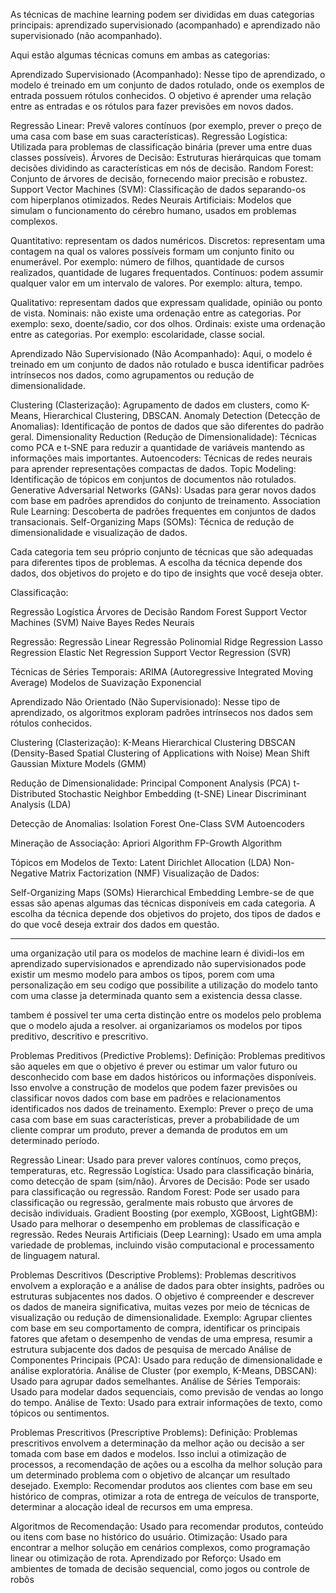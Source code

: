 As técnicas de machine learning podem ser divididas em duas categorias principais: 
aprendizado supervisionado (acompanhado) e 
aprendizado não supervisionado (não acompanhado). 

Aqui estão algumas técnicas comuns em ambas as categorias:

Aprendizado Supervisionado (Acompanhado):
Nesse tipo de aprendizado, o modelo é treinado em um conjunto de dados rotulado, onde os exemplos de entrada possuem rótulos conhecidos. O objetivo é aprender uma relação entre as entradas e os rótulos para fazer previsões em novos dados.

Regressão Linear: Prevê valores contínuos (por exemplo, prever o preço de uma casa com base em suas características).
Regressão Logística: Utilizada para problemas de classificação binária (prever uma entre duas classes possíveis).
Árvores de Decisão: Estruturas hierárquicas que tomam decisões dividindo as características em nós de decisão.
Random Forest: Conjunto de árvores de decisão, fornecendo maior precisão e robustez.
Support Vector Machines (SVM): Classificação de dados separando-os com hiperplanos otimizados.
Redes Neurais Artificiais: Modelos que simulam o funcionamento do cérebro humano, usados em problemas complexos.

Quantitativo: representam os dados numéricos.
Discretos: representam uma contagem na qual os valores possíveis formam um conjunto finito ou enumerável. Por exemplo: número de filhos, quantidade de cursos realizados, quantidade de lugares frequentados.
Contínuos: podem assumir qualquer valor em um intervalo de valores. Por exemplo: altura, tempo.

Qualitativo: representam dados que expressam qualidade, opinião ou ponto de vista.
Nominais: não existe uma ordenação entre as categorias. Por exemplo: sexo, doente/sadio, cor dos olhos.
Ordinais: existe uma ordenação entre as categorias. Por exemplo: escolaridade, classe social.

Aprendizado Não Supervisionado (Não Acompanhado):
Aqui, o modelo é treinado em um conjunto de dados não rotulado e busca identificar padrões intrínsecos nos dados, como agrupamentos ou redução de dimensionalidade.

Clustering (Clasterização): Agrupamento de dados em clusters, como K-Means, Hierarchical Clustering, DBSCAN.
Anomaly Detection (Detecção de Anomalias): Identificação de pontos de dados que são diferentes do padrão geral.
Dimensionality Reduction (Redução de Dimensionalidade): Técnicas como PCA e t-SNE para reduzir a quantidade de variáveis mantendo as informações mais importantes.
Autoencoders: Técnicas de redes neurais para aprender representações compactas de dados.
Topic Modeling: Identificação de tópicos em conjuntos de documentos não rotulados.
Generative Adversarial Networks (GANs): Usadas para gerar novos dados com base em padrões aprendidos do conjunto de treinamento.
Association Rule Learning: Descoberta de padrões frequentes em conjuntos de dados transacionais.
Self-Organizing Maps (SOMs): Técnica de redução de dimensionalidade e visualização de dados.

Cada categoria tem seu próprio conjunto de técnicas que são adequadas para diferentes tipos de problemas. A escolha da técnica depende dos dados, dos objetivos do projeto e do tipo de insights que você deseja obter.

Classificação:

Regressão Logística
Árvores de Decisão
Random Forest
Support Vector Machines (SVM)
Naive Bayes
Redes Neurais

Regressão:
Regressão Linear
Regressão Polinomial
Ridge Regression
Lasso Regression
Elastic Net Regression
Support Vector Regression (SVR)

Técnicas de Séries Temporais:
ARIMA (Autoregressive Integrated Moving Average)
Modelos de Suavização Exponencial


Aprendizado Não Orientado (Não Supervisionado):
Nesse tipo de aprendizado, os algoritmos exploram padrões intrínsecos nos dados sem rótulos conhecidos.

Clustering (Clasterização):
K-Means
Hierarchical Clustering
DBSCAN (Density-Based Spatial Clustering of Applications with Noise)
Mean Shift
Gaussian Mixture Models (GMM)

Redução de Dimensionalidade:
Principal Component Analysis (PCA)
t-Distributed Stochastic Neighbor Embedding (t-SNE)
Linear Discriminant Analysis (LDA)

Detecção de Anomalias:
Isolation Forest
One-Class SVM
Autoencoders

Mineração de Associação:
Apriori Algorithm
FP-Growth Algorithm

Tópicos em Modelos de Texto:
Latent Dirichlet Allocation (LDA)
Non-Negative Matrix Factorization (NMF)
Visualização de Dados:

Self-Organizing Maps (SOMs)
Hierarchical Embedding
Lembre-se de que essas são apenas algumas das técnicas disponíveis em cada categoria. 
A escolha da técnica depende dos objetivos do projeto, dos tipos de dados e do que você deseja extrair dos dados em questão.


_____________________________________________________________________________________________________________________________
uma organização util para os modelos de machine learn é dividi-los em aprendizado supervisionados e aprendizado não supervisionados
pode existir um mesmo modelo para ambos os tipos, porem com uma personalização em seu codigo que possibilite a utilização do modelo
tanto com uma classe ja determinada quanto sem a existencia dessa classe.

tambem é possivel ter uma certa distinção entre os modelos pelo problema que o modelo ajuda a resolver.
ai organizariamos os modelos por tipos preditivo, descritivo e prescritivo.

Problemas Preditivos (Predictive Problems):
Definição: Problemas preditivos são aqueles em que o objetivo é prever ou estimar um valor futuro ou desconhecido 
com base em dados históricos ou informações disponíveis. Isso envolve a construção de modelos que podem fazer previsões 
ou classificar novos dados com base em padrões e relacionamentos identificados nos dados de treinamento.
Exemplo: Prever o preço de uma casa com base em suas características, prever a probabilidade de um cliente comprar um produto,
 prever a demanda de produtos em um determinado período.

Regressão Linear: Usado para prever valores contínuos, como preços, temperaturas, etc.
Regressão Logística: Usado para classificação binária, como detecção de spam (sim/não).
Árvores de Decisão: Pode ser usado para classificação ou regressão.
Random Forest: Pode ser usado para classificação ou regressão, geralmente mais robusto que árvores de decisão individuais.
Gradient Boosting (por exemplo, XGBoost, LightGBM): Usado para melhorar o desempenho em problemas de classificação e regressão.
Redes Neurais Artificiais (Deep Learning): Usado em uma ampla variedade de problemas, incluindo visão computacional e processamento de linguagem natural.


Problemas Descritivos (Descriptive Problems):
Problemas descritivos envolvem a exploração e a análise de dados para obter insights, padrões ou estruturas subjacentes 
nos dados. O objetivo é compreender e descrever os dados de maneira significativa, muitas vezes por meio de técnicas de 
visualização ou redução de dimensionalidade.
Exemplo: Agrupar clientes com base em seu comportamento de compra, identificar os principais fatores que afetam o desempenho 
de vendas de uma empresa, resumir a estrutura subjacente dos dados de pesquisa de mercado
Análise de Componentes Principais (PCA): Usado para redução de dimensionalidade e análise exploratória.
Análise de Cluster (por exemplo, K-Means, DBSCAN): Usado para agrupar dados semelhantes.
Análise de Séries Temporais: Usado para modelar dados sequenciais, como previsão de vendas ao longo do tempo.
Análise de Texto: Usado para extrair informações de texto, como tópicos ou sentimentos.


Problemas Prescritivos (Prescriptive Problems):
Definição: Problemas prescritivos envolvem a determinação da melhor ação ou decisão a ser tomada com base em dados e modelos. 
Isso inclui a otimização de processos, a recomendação de ações ou a escolha da melhor solução para um determinado problema 
com o objetivo de alcançar um resultado desejado.
Exemplo: Recomendar produtos aos clientes com base em seu histórico de compras, otimizar a rota de entrega de veículos 
de transporte, determinar a alocação ideal de recursos em uma empresa.

Algoritmos de Recomendação: Usado para recomendar produtos, conteúdo ou itens com base no histórico do usuário.
Otimização: Usado para encontrar a melhor solução em cenários complexos, como programação linear ou otimização de rota.
Aprendizado por Reforço: Usado em ambientes de tomada de decisão sequencial, como jogos ou controle de robôs

